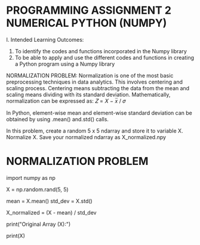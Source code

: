 # PROGRAMMING ASSIGNMENT 2 NUMERICAL PYTHON (NUMPY)
I. Intended Learning Outcomes:
1. To identify the codes and functions incorporated in the Numpy library
2. To be able to apply and use the different codes and functions in creating a Python program using a Numpy library

NORMALIZATION PROBLEM: Normalization is one of the most basic preprocessing techniques in data analytics. This involves centering and scaling process. Centering means subtracting the data from the mean and scaling means dividing with its standard deviation. Mathematically, normalization can be expressed as:
𝑍 = 𝑋 − 𝑥̅ / 𝜎

In Python, element-wise mean and element-wise standard deviation can be obtained by using .mean() and.std() calls.

In this problem, create a random 5 x 5 ndarray and store it to variable X. Normalize X. Save your normalized ndarray as X_normalized.npy

# NORMALIZATION PROBLEM

import numpy as np

X = np.random.rand(5, 5)

mean = X.mean()
std_dev = X.std()

X_normalized = (X - mean) / std_dev

print("Original Array (X):")

print(X)
